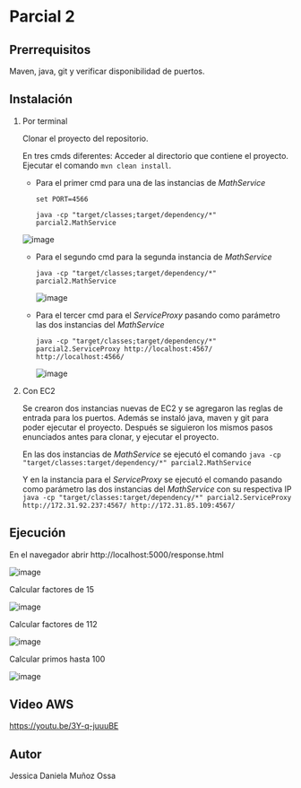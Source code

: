 # Parcial 2

## Prerrequisitos
Maven, java, git y verificar disponibilidad de puertos.

## Instalación
1. Por terminal

   Clonar el proyecto del repositorio.
   
   En tres cmds diferentes:
   Acceder al directorio que contiene el proyecto. Ejecutar el comando `mvn clean install`.
   
   - Para el primer cmd para una de las instancias de *MathService*
     
     `set PORT=4566`
     
     `java -cp "target/classes;target/dependency/*" parcial2.MathService`

    ![image](https://github.com/JessicaDMunozO/Parcial2-AREP/assets/123814482/6e4a5ce6-0591-49f9-8a26-94861fd4f08b)

   - Para el segundo cmd para la segunda instancia de *MathService*

     `java -cp "target/classes;target/dependency/*" parcial2.MathService`

     ![image](https://github.com/JessicaDMunozO/Parcial2-AREP/assets/123814482/03925a9d-9656-4641-9b13-d6a12e0eacd3)

   - Para el tercer cmd para el *ServiceProxy* pasando como parámetro las dos instancias del *MathService*

     `java -cp "target/classes;target/dependency/*" parcial2.ServiceProxy http://localhost:4567/ http://localhost:4566/`

     ![image](https://github.com/JessicaDMunozO/Parcial2-AREP/assets/123814482/d09cf12f-3e83-4fee-b677-12999dcd5f21)

1. Con EC2
   
   Se crearon dos instancias nuevas de EC2 y se agregaron las reglas de entrada para los puertos. Además se instaló java, maven y git para poder ejecutar el proyecto. Después se siguieron
   los mismos pasos enunciados antes para clonar, y ejecutar el proyecto.

   En las dos instancias de *MathService* se ejecutó el comando `java -cp "target/classes:target/dependency/*" parcial2.MathService`

   Y en la instancia para el *ServiceProxy* se ejecutó el comando pasando como parámetro las dos instancias del *MathService* con su respectiva IP
   `java -cp "target/classes:target/dependency/*" parcial2.ServiceProxy http://172.31.92.237:4567/ http://172.31.85.109:4567/`

## Ejecución
En el navegador abrir http://localhost:5000/response.html

![image](https://github.com/JessicaDMunozO/Parcial2-AREP/assets/123814482/b38d0b7b-e8ba-4156-9620-f111795a1d3a)

Calcular factores de 15

![image](https://github.com/JessicaDMunozO/Parcial2-AREP/assets/123814482/bec242d6-0313-4ffc-80d6-40de22f37d85)

Calcular factores de 112

![image](https://github.com/JessicaDMunozO/Parcial2-AREP/assets/123814482/5fe5c87d-056c-470b-9992-f3b3dd010ed0)

Calcular primos hasta 100

![image](https://github.com/JessicaDMunozO/Parcial2-AREP/assets/123814482/582cc96e-e8a5-492b-a33d-d28721930c9e)

## Video AWS
https://youtu.be/3Y-q-juuuBE

## Autor
Jessica Daniela Muñoz Ossa



